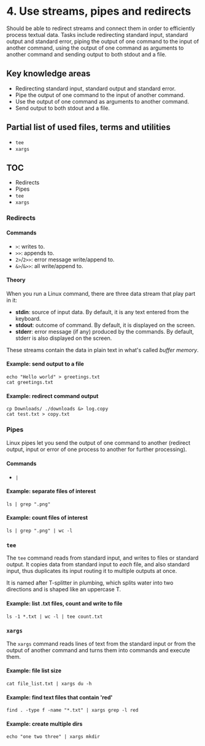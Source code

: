 # 4. Use streams, pipes and redirects

Should be able to redirect streams and connect them in order to efficiently process textual data. Tasks include redirecting standard input, standard output and standard error, piping the output of one command to the input of another command, using the output of one command as arguments to another command and sending output to both stdout and a file.

## Key knowledge areas

* Redirecting standard input, standard output and standard error.
* Pipe the output of one command to the input of another command.
* Use the output of one command as arguments to another command.
* Send output to both stdout and a file.

## Partial list of used files, terms and utilities

* `tee`
* `xargs`

## TOC

* Redirects
* Pipes
* `tee`
* `xargs`

### Redirects

#### Commands

* `>`: writes to.
* `>>`: appends to.
* `2>`/`2>>`: error message write/append to.
* `&>`/`&>>`: all write/append to.

#### Theory

When you run a Linux command, there are three data stream that play part in it:

* __stdin__: source of input data. By default, it is any text entered from the keyboard.
* __stdout__: outcome of command. By default, it is displayed on the screen.
* __stderr__: error message (if any) produced by the commands. By default, stderr is also displayed on the screen.

These streams contain the data in plain text in what's called _buffer memory_. 

#### Example: send output to a file

```
echo "Hello world" > greetings.txt
cat greetings.txt
```

#### Example: redirect command output

```
cp Downloads/ ./downloads &> log.copy
cat test.txt > copy.txt
```

### Pipes

Linux pipes let you send the output of one command to another (redirect output, input or error of one process to another for further processing).

#### Commands

* `|`

#### Example: separate files of interest

```
ls | grep ".png"
```

#### Example: count files of interest

```
ls | grep ".png" | wc -l
```

### `tee`

The `tee` command reads from standard input, and writes to files or standard output. It copies data from standard input to _each_ file, and also standard input, thus duplicates its input routing it to multiple outputs at once.

It is named after T-splitter in plumbing, which splits water into two directions and is shaped like an uppercase T.

#### Example: list .txt files, count and write to file

```
ls -1 *.txt | wc -l | tee count.txt
```

### `xargs`

The `xargs` command reads lines of text from the standard input or from the output of another command and turns them into commands and execute them.

#### Example: file list size

```
cat file_list.txt | xargs du -h
```

#### Example: find text files that contain 'red'

```
find . -type f -name "*.txt" | xargs grep -l red
```

#### Example: create multiple dirs

```
echo "one two three" | xargs mkdir
```
